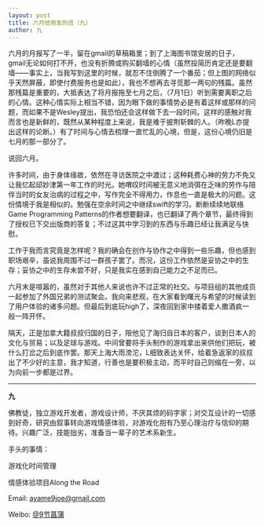 ```yaml
---
layout: post
title: 六月给朋友的信（九）
author: 九
---
```

六月的月报写了一半，留在gmail的草稿箱里；到了上海图书馆安居的日子，gmail无论如何打不开，也没有折腾或购买翻墙的心情（虽然投简历肯定还是要翻墙——事实上，当我写到这里的时候，就忍不住倒腾了一个番茄；但上图的网络似乎天然屏蔽，即使付费服务也是如此），我也不想再去寻觅那一两句的残篇。虽然那残篇是重要的，大抵表达了将月报拖至七月之后，（7月1日）听到需要离职之后的心情。这种心情实际上相当不错，因为眼下做的事情势必是有着这样或那样的问题，而如果不是Wesley提出，我恐怕还会这样做下去一段时间。这样的感触对我而言也是新鲜的，既然从某种程度上来说，我是难于披荆斩棘的人。（昨晚L亦提出这样的论断。）有了时间与心情去梳理一直忙乱的心境，但是，这份心境仍旧是七月的那一部分了。

说回六月。

许多时间，由于身体缘故，依然在寻访医院之中渡过；这种耗费心神的劳力不免又让我忆起邱妙津第一年工作的时光。她喟叹时间被无意义地消弭在乏味的劳作与陪伴当时的女友治病的过程之中，写作完全不得用力，作息也一直是极大的问题。这份情境于我是相似的。勉强在空余时间之中继续swift的学习。断断续续地联络Game Programming Patterns的作者想要翻译，也已翻译了两个章节，最终得到了授权已下交出版商的答复；不过这其中学习到的东西与乐趣已经让我满足与快慰。

工作于我而言究竟是怎样呢？我的确会在创作与协作之中得到一些乐趣，但也感到职场艰辛，虽说我周围不过一群孩子罢了。而况，这份工作依然是妥协之中的生存；妥协之中的生存未尝不好，只是我实在感到自己能力之不足而已。

六月末是喧嚣的，虽然对于其他人来说也许不过正常的社交。与项目组的其他成员一起参加了外国兄弟的测试聚会。我向来悲观，在大家看到曙光与希望的时候读到了用户体验的诸多问题。但最后到底玩high了，深夜回到家中搂着爱人撒酒疯一般一阵开怀。

隔天，正是加拿大籍叔叔归国的日子，陪他见了海归自日本的客户，谈到日本人的文化与贸易；以及足球与游戏。中间曾要将手头制作的游戏拿出来供他们把玩，被什么打岔之后到底作罢。那天上海大雨滂沱，L细致表达关怀，给着急返家的叔叔出了不少好的主意，我才知道，行善也是要积极主动，而平时自己则缩在一旁，以为向前一步都是过界。

---

**九**

佛教徒，独立游戏开发者，游戏设计师，不厌其烦的码字家；对交互设计的一切感到好奇，研究由叙事转向游戏情感体验，对游戏化抱有乃至心理治疗与信仰的期待。兴趣广泛，技能拙劣，准备当一辈子的艺术系新生。

手头的事情：

游戏化时间管理

情感体验项目Along the Road

Email: [ayame9joe@gmail.com](ayame9joe@gmail.com "ayame9joe@gmail.com")

Weibo: [@9节菖蒲](http://weibo.com/ayame9joe/ "@9节菖蒲")